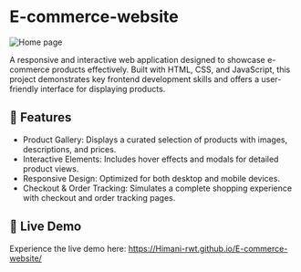 # E-commerce-website

![Home page](https://github.com/user-attachments/assets/487d3a60-5212-427c-ae5e-ca07356c609a)

A responsive and interactive web application designed to showcase e-commerce products effectively. Built with HTML, CSS, and JavaScript, this project demonstrates key frontend development skills and offers a user-friendly interface for displaying products.

## 🔧 Features

- Product Gallery: Displays a curated selection of products with images, descriptions, and prices.
- Interactive Elements: Includes hover effects and modals for detailed product views.
- Responsive Design: Optimized for both desktop and mobile devices.
- Checkout & Order Tracking: Simulates a complete shopping experience with checkout and order tracking pages.

## 🚀 Live Demo
Experience the live demo here: https://Himani-rwt.github.io/E-commerce-website/
